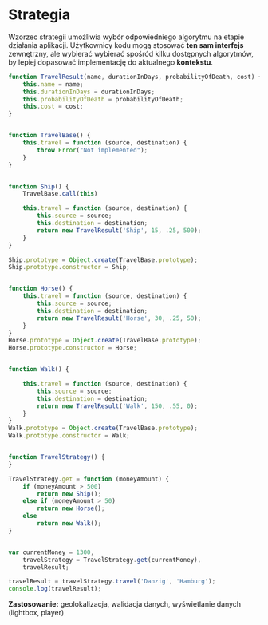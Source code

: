 # Strategia

Wzorzec strategii umożliwia wybór odpowiedniego algorytmu na etapie działania aplikacji. Użytkownicy kodu mogą stosować **ten sam interfejs** zewnętrzny, ale wybierać wybierać spośród kilku dostępnych algorytmów, by lepiej dopasować implementację do aktualnego **kontekstu**.

```js
function TravelResult(name, durationInDays, probabilityOfDeath, cost) {
    this.name = name;
    this.durationInDays = durationInDays;
    this.probabilityOfDeath = probabilityOfDeath;
    this.cost = cost;
}


function TravelBase() {
    this.travel = function (source, destination) {
        throw Error("Not implemented");
    }
}


function Ship() {
    TravelBase.call(this)

    this.travel = function (source, destination) {
        this.source = source;
        this.destination = destination;
        return new TravelResult('Ship', 15, .25, 500);
    }
}

Ship.prototype = Object.create(TravelBase.prototype);
Ship.prototype.constructor = Ship;


function Horse() {
    this.travel = function (source, destination) {
        this.source = source;
        this.destination = destination;
        return new TravelResult('Horse', 30, .25, 50);
    }
}
Horse.prototype = Object.create(TravelBase.prototype);
Horse.prototype.constructor = Horse;


function Walk() {

    this.travel = function (source, destination) {
        this.source = source;
        this.destination = destination;
        return new TravelResult('Walk', 150, .55, 0);
    }
}
Walk.prototype = Object.create(TravelBase.prototype);
Walk.prototype.constructor = Walk;


function TravelStrategy() {
}

TravelStrategy.get = function (moneyAmount) {
    if (moneyAmount > 500)
        return new Ship();
    else if (moneyAmount > 50)
        return new Horse();
    else
        return new Walk();
}


var currentMoney = 1300,
    travelStrategy = TravelStrategy.get(currentMoney),
    travelResult;

travelResult = travelStrategy.travel('Danzig', 'Hamburg');
console.log(travelResult);

```



**Zastosowanie:** geolokalizacja, walidacja danych, wyświetlanie danych \(lightbox, player\)

